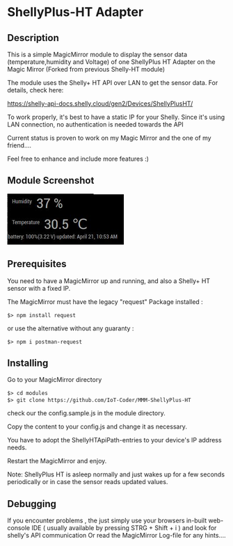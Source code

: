 # ShellyPlus-HT Adapter

## Description
This is a simple MagicMirror module to display the sensor data (temperature,humidity and Voltage) of one ShellyPlus HT Adapter on the Magic Mirror (Forked from previous Shelly-HT module)

The module uses the Shelly+ HT API over LAN to get the sensor data. For details, check here: 

https://shelly-api-docs.shelly.cloud/gen2/Devices/ShellyPlusHT/

To work properly, it's best to have a static IP for your Shelly. Since it's using LAN connection, no authentication is needed towards the API

Current status is proven to work on my Magic Mirror and the one of my friend....

Feel free to enhance and include more features :)

## Module Screenshot
![shelly+ HT display](shellyplus-ht.jpg)

## Prerequisites
You need to have a MagicMirror up and running, and also a Shelly+ HT sensor with a fixed IP.

The MagicMirror must have the legacy "request" Package installed  :

```
$> npm install request
```

or use the alternative without any guaranty :

```
$> npm i postman-request
```

## Installing

Go to your MagicMirror directory
```
$> cd modules
$> git clone https://github.com/IoT-Coder/MMM-ShellyPlus-HT
```
check our the config.sample.js in the module directory. 

Copy the content to your config.js and change it as necessary. 

You have to adopt the ShellyHTApiPath-entries to your device's IP address needs.

Restart the MagicMirror and enjoy.

Note: ShellyPlus HT is asleep normally and just wakes up for a few seconds periodically or in case the sensor reads updated values.



## Debugging

If you encounter problems , the just simply use your browsers in-built web-console IDE ( usually available by pressing STRG + Shift + i ) and look for shelly's API communication
Or read the MagicMirror Log-file for any hints....
